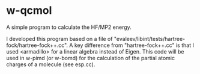 # w-qcmol
A simple program to calculate the HF/MP2 energy.

I developed this program based on a file of "evaleev/libint/tests/hartree-fock/hartree-fock++.cc".
A key difference from "hartree-fock++.cc" is that I used \<armadillo\> for a linear algebra instead of Eigen.
This code will be used in w-pimd (or w-bomd) for the calculation of the partial atomic charges of a molecule 
(see esp.cc).
